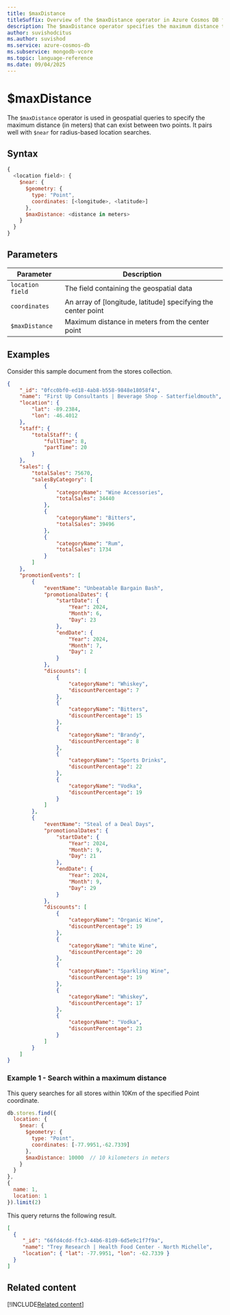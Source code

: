 ```yaml
---
title: $maxDistance
titleSuffix: Overview of the $maxDistance operator in Azure Cosmos DB for MongoDB (vCore)
description: The $maxDistance operator specifies the maximum distance that can exist between two points in a geospatial query.
author: suvishodcitus
ms.author: suvishod
ms.service: azure-cosmos-db
ms.subservice: mongodb-vcore
ms.topic: language-reference
ms.date: 09/04/2025
---
```


# $maxDistance

The `$maxDistance` operator is used in geospatial queries to specify the maximum distance (in meters) that can exist between two points. It pairs well with `$near` for radius-based location searches.

## Syntax

```javascript
{
  <location field>: {
    $near: {
      $geometry: {
        type: "Point",
        coordinates: [<longitude>, <latitude>]
      },
      $maxDistance: <distance in meters>
    }
  }
}
```

## Parameters

| Parameter | Description |
|-----------|-------------|
| `location field` | The field containing the geospatial data |
| `coordinates` | An array of [longitude, latitude] specifying the center point |
| `$maxDistance`| Maximum distance in meters from the center point |

## Examples

Consider this sample document from the stores collection.

```json
{
    "_id": "0fcc0bf0-ed18-4ab8-b558-9848e18058f4",
    "name": "First Up Consultants | Beverage Shop - Satterfieldmouth",
    "location": {
        "lat": -89.2384,
        "lon": -46.4012
    },
    "staff": {
        "totalStaff": {
            "fullTime": 8,
            "partTime": 20
        }
    },
    "sales": {
        "totalSales": 75670,
        "salesByCategory": [
            {
                "categoryName": "Wine Accessories",
                "totalSales": 34440
            },
            {
                "categoryName": "Bitters",
                "totalSales": 39496
            },
            {
                "categoryName": "Rum",
                "totalSales": 1734
            }
        ]
    },
    "promotionEvents": [
        {
            "eventName": "Unbeatable Bargain Bash",
            "promotionalDates": {
                "startDate": {
                    "Year": 2024,
                    "Month": 6,
                    "Day": 23
                },
                "endDate": {
                    "Year": 2024,
                    "Month": 7,
                    "Day": 2
                }
            },
            "discounts": [
                {
                    "categoryName": "Whiskey",
                    "discountPercentage": 7
                },
                {
                    "categoryName": "Bitters",
                    "discountPercentage": 15
                },
                {
                    "categoryName": "Brandy",
                    "discountPercentage": 8
                },
                {
                    "categoryName": "Sports Drinks",
                    "discountPercentage": 22
                },
                {
                    "categoryName": "Vodka",
                    "discountPercentage": 19
                }
            ]
        },
        {
            "eventName": "Steal of a Deal Days",
            "promotionalDates": {
                "startDate": {
                    "Year": 2024,
                    "Month": 9,
                    "Day": 21
                },
                "endDate": {
                    "Year": 2024,
                    "Month": 9,
                    "Day": 29
                }
            },
            "discounts": [
                {
                    "categoryName": "Organic Wine",
                    "discountPercentage": 19
                },
                {
                    "categoryName": "White Wine",
                    "discountPercentage": 20
                },
                {
                    "categoryName": "Sparkling Wine",
                    "discountPercentage": 19
                },
                {
                    "categoryName": "Whiskey",
                    "discountPercentage": 17
                },
                {
                    "categoryName": "Vodka",
                    "discountPercentage": 23
                }
            ]
        }
    ]
}
```

### Example 1 - Search within a maximum distance

This query searches for all stores within 10Km of the specified Point coordinate.

```javascript
db.stores.find({
  location: {
    $near: {
      $geometry: {
        type: "Point",
        coordinates: [-77.9951,-62.7339]
      },
      $maxDistance: 10000  // 10 kilometers in meters
    }
  }
},
{
  name: 1,
  location: 1
}).limit(2)
```

This query returns the following result.

```json
[
  {
     "_id": "66fd4cdd-ffc3-44b6-81d9-6d5e9c1f7f9a",
     "name": "Trey Research | Health Food Center - North Michelle",
     "location": { "lat": -77.9951, "lon": -62.7339 }
  }
]
```

## Related content

[!INCLUDE[Related content](../includes/related-content.md)]

